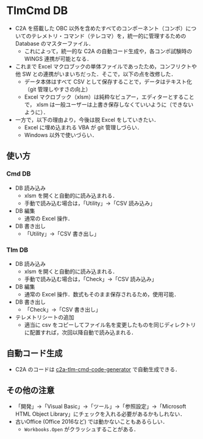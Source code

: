 # TlmCmd DB
- C2A を搭載した OBC 以外を含めたすべてのコンポーネント（コンポ）についてのテレメトリ・コマンド（テレコマ）を，統一的に管理するための Database のマスターファイル．
  - これによって，統一的な C2A の自動コード生成や，各コンポ試験時の WINGS 連携が可能となる．
- これまで Excel マクロブックの単体ファイルであったため，コンフリクトや他 SW との連携がいまいちだった．そこで，以下の点を改修した．
  - データ本体はすべて CSV として保存することで，データはテキスト化（git 管理しやすさの向上）
  - Excel マクロブック（xlsm）は純粋なビュアー，エディターとすることで， xlsm は一般ユーザーは上書き保存しなくていいように（できないように）．
- 一方で，以下の理由より，今後は脱 Excel をしていきたい．
  - Excel に埋め込まれる VBA が git 管理しづらい．
  - Windows 以外で使いづらい．

## 使い方
### Cmd DB
- DB 読み込み
  - xlsm を開くと自動的に読み込まれる．
  - 手動で読み込む場合は，「Utility」→「CSV 読み込み」
- DB 編集
  - 通常の Excel 操作．
- DB 書き出し
  - 「Utility」→「CSV 書き出し」

### Tlm DB
- DB 読み込み
  - xlsm を開くと自動的に読み込まれる．
  - 手動で読み込む場合は，「Check」→「CSV 読み込み」
- DB 編集
  - 通常の Excel 操作．数式もそのまま保存されるため，使用可能．
- DB 書き出し
  - 「Check」→「CSV 書き出し」
- テレメトリシートの追加
  - 適当に csv をコピーしてファイル名を変更したものを同じディレクトリに配置すれば，次回以降自動で読み込まれる．

## 自動コード生成
- C2A のコードは [c2a-tlm-cmd-code-generator](https://github.com/ut-issl/c2a-tlm-cmd-code-generator) で自動生成できる．

## その他の注意
- 「開発」→「Visual Basic」→「ツール」→「参照設定」→「Microsoft HTML Object Library」にチェックを入れる必要があるかもしれない．
- 古いOffice (Office 2016など) では動かないこともあるらしい．
  - `Workbooks.Open` がクラッシュすることがある．
